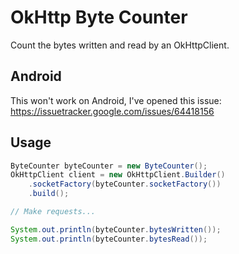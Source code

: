 # OkHttp Byte Counter

Count the bytes written and read by an OkHttpClient.

## Android

This won't work on Android, I've opened this issue: https://issuetracker.google.com/issues/64418156

## Usage

```java
ByteCounter byteCounter = new ByteCounter();
OkHttpClient client = new OkHttpClient.Builder()
    .socketFactory(byteCounter.socketFactory())
    .build();

// Make requests...

System.out.println(byteCounter.bytesWritten());
System.out.println(byteCounter.bytesRead());
```
